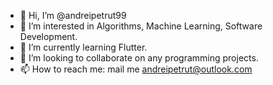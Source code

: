 - 👋 Hi, I’m @andreipetrut99
- 👀 I’m interested in Algorithms, Machine Learning, Software Development.
- 🌱 I’m currently learning Flutter.
- 💞️ I’m looking to collaborate on any programming projects.
- 📫 How to reach me: mail me andreipetrut@outlook.com 

<!---
andreipetrut99/andreipetrut99 is a ✨ special ✨ repository because its `README.md` (this file) appears on your GitHub profile.
You can click the Preview link to take a look at your changes.
--->
